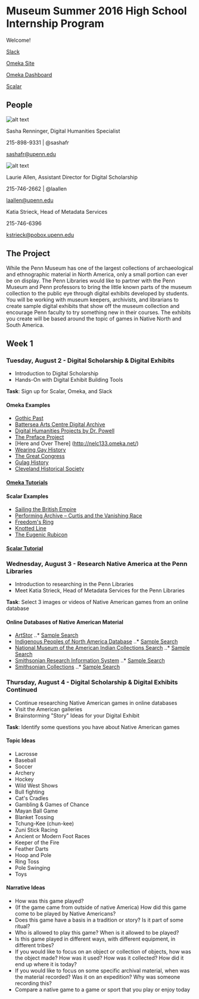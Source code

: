# Museum Summer 2016 High School Internship Program

Welcome!

[Slack](https://pennds.slack.com)

[Omeka Site](http://hsdemo.upenndigitalscholarship.org/omeka)

[Omeka Dashboard](http://hsdemo.upenndigitalscholarship.org/omeka/admin)

[Scalar](http://hsdemo.upenndigitalscholarship.org/scalar/)

## People
![alt text](https://avatars2.githubusercontent.com/u/1661248?v=3&s=96 "Sasha Renninger")

Sasha Renninger, Digital Humanities Specialist

215-898-9331 | @sashafr

[sashafr@upenn.edu](mailto:sashafr@upenn.edu)

![alt text](http://www.library.upenn.edu/images/staff/laallen125.jpg "Laurie Allen")

Laurie Allen, Assistant Director for Digital Scholarship

215-746-2662 | @laallen

[laallen@upenn.edu](mailto:laallen@upenn.edu)

Katia Strieck, Head of Metadata Services

215-746-6396

[kstrieck@pobox.upenn.edu](mailto:kstrieck@pobox.upenn.edu)

## The Project
While the Penn Museum has one of the largest collections of archaeological and ethnographic material in North America, only a small portion can ever be on display. The Penn Libraries would like to partner with the Penn Museum and Penn professors to bring the little known parts of the museum collection to the public eye through digital exhibits developed by students. You will be working with museum keepers, archivists, and librarians to create sample digital exhibits that show off the museum collection and encourage Penn faculty to try something new in their courses. The exhibits you create will be based around the topic of games in Native North and South America.

## Week 1

### Tuesday, August 2 - Digital Scholarship & Digital Exhibits

* Introduction to Digital Scholarship
* Hands-On with Digital Exhibit Building Tools

**Task**: Sign up for Scalar, Omeka, and Slack

#### Omeka Examples
* [Gothic Past](http://gothicpast.com/)
* [Battersea Arts Centre Digital Archive](http://www.bacarchive.org.uk/)
* [Digital Humanities Projects by Dr. Powell](http://tbpdh.omeka.net/)
* [The Preface Project](http://prefaceproject.omeka.net/)
* [Here and Over There] (http://nelc133.omeka.net/)
* [Wearing Gay History](http://wearinggayhistory.com/)
* [The Great Congress](http://acsc.lib.udel.edu/great-congress)
* [Gulag History](http://gulaghistory.org/)
* [Cleveland Historical Society](http://clevelandhistorical.org/)

#### [Omeka Tutorials](http://guides.library.upenn.edu/c.php?g=476192&p=3255999)

#### Scalar Examples
* [Sailing the British Empire](http://scalar.usc.edu/works/the-voyages-of-the-clarence/index)
* [Performing Archive – Curtis and the Vanishing Race](http://scalar.usc.edu/works/performingarchive/index)
* [Freedom's Ring](http://freedomsring.stanford.edu/?view=Speech)
* [Knotted Line](http://knottedline.com/)
* [The Eugenic Rubicon](http://scalar.usc.edu/works/the-eugenic-rubicon/index)

#### [Scalar Tutorial](http://scalar.usc.edu/works/guide2/getting-started)

### Wednesday, August 3 - Research Native America at the Penn Libraries

* Introduction to researching in the Penn Libraries
* Meet Katia Strieck, Head of Metadata Services for the Penn Libraries

**Task**: Select 3 images or videos of Native American games from an online database

#### Online Databases of Native American Material
* [ArtStor](http://library.artstor.org/library/)
..* [Sample Search](http://library.artstor.org/library/#3|search|6|All20Collections3A20indian20games|Filtered20Search|||type3D3626kw3Dindian20games26geoIds3D26clsIds3D26collTypes3D26id3Dall26bDate3D26eDate3D26dExact3D26prGeoId3D26origKW3D)
* [Indigenous Peoples of North America Database](http://gdc.galegroup.com/gdc/artemis/?u=upenn_main&p=INDP)
..* [Sample Search](http://gdc.galegroup.com/gdc/artemis/NewspapersFullListPage/NewspapersFullListWindow?failOverType=&query=KE+games&prodId=INDP&windowstate=normal&contentModules=&display-query=KE+games&mode=view&displayGroupName=DVI-Newspapers&limiter=&u=upenn_main&currPage=1&displayGroups=&totalSearchResultCount=&source=fullList&p=INDP&action=e&catId=&activityType=BasicSearch&scanId=CSH)
* [National Museum of the American Indian Collections Search](http://www.nmai.si.edu/searchcollections/home.aspx)
..* [Sample Search](http://www.nmai.si.edu/searchcollections/results.aspx?catids=0&objtypeid=Games%2c+Toys%2c+Gambling&src=1-4)
* [Smithsonian Research Information System](http://siris-archives.si.edu/ipac20/ipac.jsp?profile=allimg)
..* [Sample Search](http://siris-archives.si.edu/ipac20/ipac.jsp?session=14702F1079UT4.31410&menu=search&aspect=subtab164&npp=50&ipp=20&spp=20&profile=allimg&ri=&term=indian+games&index=.GI&x=0&y=0&aspect=subtab164&term=&index=.AI&term=&index=.SI)
* [Smithsonian Collections](http://collections.si.edu/search/index.htm)
..* [Sample Search](http://collections.si.edu/search/results.htm?q=Games&fq=place:%22North+America%22)

### Thursday, August 4 - Digital Scholarship & Digital Exhibits Continued

* Continue researching Native American games in online databases
* Visit the American galleries
* Brainstorming "Story" Ideas for your Digital Exhibit

**Task**: Identify some questions you have about Native American games

#### Topic Ideas
* Lacrosse
* Baseball
* Soccer
* Archery
* Hockey
* Wild West Shows
* Bull fighting
* Cat's Cradles
* Gambling & Games of Chance
* Mayan Ball Game
* Blanket Tossing
* Tchung-Kee (chun-kee)
* Zuni Stick Racing
* Ancient or Modern Foot Races
* Keeper of the Fire
* Feather Darts
* Hoop and Pole
* Ring Toss
* Pole Swinging
* Toys

#### Narrative Ideas
* How was this game played?
* (If the game came from outside of native America) How did this game come to be played by Native Americans?
* Does this game have a basis in a tradition or story? Is it part of some ritual?
* Who is allowed to play this game? When is it allowed to be played?
* Is this game played in different ways, with different equipment, in different tribes?
* If you would like to focus on an object or collection of objects, how was the object made? How was it used? How was it collected? How did it end up where it is today?
* If you would like to focus on some specific archival material, when was the material recorded? Was it on an expedition? Why was someone recording this?
* Compare a native game to a game or sport that you play or enjoy today

